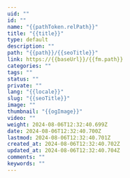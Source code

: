```yaml
---
uid: ""
id: ""
name: "{{pathToken.relPath}}"
title: "{{title}}"
type: default
description: ""
path: "{{path}}/{{seoTitle}}"
link: https://{{baseUrl}}/{{fm.path}}
categories: ""
tags: ""
status: ""
private: ""
lang: "{{locale}}"
slug: "{{seoTitle}}"
image: ""
thumbnail: "{{ogImage}}"
video: ""
weight: 2024-08-06T12:32:40.699Z
date: 2024-08-06T12:32:40.700Z
lastmod: 2024-08-06T12:32:40.701Z
created_at: 2024-08-06T12:32:40.702Z
updated_at: 2024-08-06T12:32:40.704Z
comments: ""
keywords: ""
---
```

